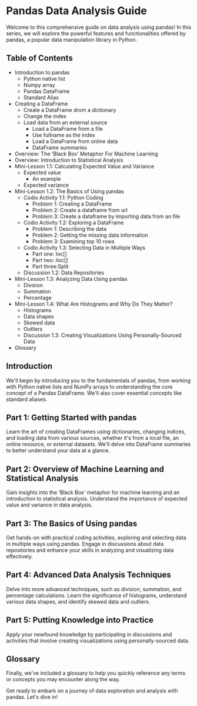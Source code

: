 # Pandas Data Analysis Guide

Welcome to this comprehensive guide on data analysis using pandas! In this series, we will explore the powerful features and functionalities offered by pandas, a popular data manipulation library in Python.

## Table of Contents

- Introduction to pandas
    - Python native list
    - Numpy array
    - Pandas DataFrame
    - Standard Alias 
- Creating a DataFrame
    - Create a DataFrame drom a dictionary
    - Change the index
    - Load data from an external source
        - Load a DataFrame from a file
        - Use fullname as the index
        - Load a DataFrame from online data
        - DataFrame summaries
- Overview: The 'Black Box' Metaphor For Machine Learning
- Overview: Introduction to Statistical Analysis
- Mini-Lesson 1.1: Calculating Expected Value and Variance
    - Expected value
        - An example
    - Expected variance
- Mini-Lesson 1.2: The Basics of Using pandas
    - Codio Activity 1.1: Python Coding
        - Problem 1: Creating a DataFrame
        - Problem 2: Create a dataframe from url
        - Problem 3: Create a dataframe by importing data from an file  
    - Codio Activity 1.2: Exploring a DataFrame
        - Problem 1: Describing the data
        - Problem 2: Getting the missing data information
        - Problem 3: Examining top 10 rows
    - Codio Activity 1.3: Selecting Data in Multiple Ways      
        - Part one: loc[]
        - Part two: iloc[]
        - Part three:Split
    - Discussion 1.2: Data Repositories
- Mini-Lesson 1.3: Analyzing Data Using pandas
    - Division
    - Summation
    - Percentage
- Mini-Lesson 1.4: What Are Histograms and Why Do They Matter?
    - Histograms
    - Data shapes
    - Skewed data
    - Outliers
    - Discussion 1.3: Creating Visualizations Using Personally-Sourced Data
- Glossary

## Introduction

We'll begin by introducing you to the fundamentals of pandas, from working with Python native lists and NumPy arrays to understanding the core concept of a Pandas DataFrame. We'll also cover essential concepts like standard aliases.

## Part 1: Getting Started with pandas

Learn the art of creating DataFrames using dictionaries, changing indices, and loading data from various sources, whether it's from a local file, an online resource, or external datasets. We'll delve into DataFrame summaries to better understand your data at a glance.

## Part 2: Overview of Machine Learning and Statistical Analysis

Gain insights into the 'Black Box' metaphor for machine learning and an introduction to statistical analysis. Understand the importance of expected value and variance in data analysis.

## Part 3: The Basics of Using pandas

Get hands-on with practical coding activities, exploring and selecting data in multiple ways using pandas. Engage in discussions about data repositories and enhance your skills in analyzing and visualizing data effectively.

## Part 4: Advanced Data Analysis Techniques

Delve into more advanced techniques, such as division, summation, and percentage calculations. Learn the significance of histograms, understand various data shapes, and identify skewed data and outliers.

## Part 5: Putting Knowledge into Practice

Apply your newfound knowledge by participating in discussions and activities that involve creating visualizations using personally-sourced data.

## Glossary

Finally, we've included a glossary to help you quickly reference any terms or concepts you may encounter along the way.

Get ready to embark on a journey of data exploration and analysis with pandas. Let's dive in!
